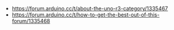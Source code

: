 - https://forum.arduino.cc/t/about-the-uno-r3-category/1335467
- https://forum.arduino.cc/t/how-to-get-the-best-out-of-this-forum/1335468
